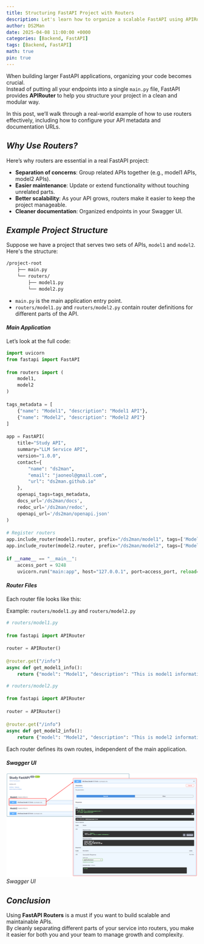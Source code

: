 ```yaml
---
title: Structuring FastAPI Project with Routers
description: Let's learn how to organize a scalable FastAPI using APIRouter.
author: DS2Man
date: 2025-04-08 11:00:00 +0000
categories: [Backend, FastAPI]
tags: [Backend, FastAPI]
math: true
pin: true
---
```


When building larger FastAPI applications, organizing your code becomes crucial.  
Instead of putting all your endpoints into a single `main.py` file, FastAPI provides **APIRouter** to help you structure your project in a clean and modular way.

In this post, we’ll walk through a real-world example of how to use routers effectively, including how to configure your API metadata and documentation URLs.

## *Why Use Routers?*

Here’s why routers are essential in a real FastAPI project:
- **Separation of concerns**: Group related APIs together (e.g., model1 APIs, model2 APIs).
- **Easier maintenance**: Update or extend functionality without touching unrelated parts.
- **Better scalability**: As your API grows, routers make it easier to keep the project manageable.
- **Cleaner documentation**: Organized endpoints in your Swagger UI.

## *Example Project Structure*

Suppose we have a project that serves two sets of APIs, `model1` and `model2`.  
Here's the structure:

```bash
/project-root
    ├── main.py
    └── routers/
        ├── model1.py
        └── model2.py
```

- `main.py` is the main application entry point.
- `routers/model1.py` and `routers/model2.py` contain router definitions for different parts of the API.

#### *Main Application*

Let’s look at the full code:

```python
import uvicorn
from fastapi import FastAPI

from routers import (
    model1,
    model2
)

tags_metadata = [
    {"name": "Model1", "description": "Model1 API"},
    {"name": "Model2", "description": "Model2 API"}
]

app = FastAPI(
    title="Study API",
    summary="LLM Service API",
    version="1.0.0",
    contact={
        "name": "ds2man",
        "email": "jaoneol@gmail.com",
        "url": "ds2man.github.io"
    },
    openapi_tags=tags_metadata,
    docs_url='/ds2man/docs',
    redoc_url='/ds2man/redoc',
    openapi_url='/ds2man/openapi.json'
)

# Register routers
app.include_router(model1.router, prefix="/ds2man/model1", tags=['Model1'])
app.include_router(model2.router, prefix="/ds2man/model2", tags=['Model2'])

if __name__ == "__main__":
    access_port = 9248
    uvicorn.run("main:app", host="127.0.0.1", port=access_port, reload=True)
```

#### *Router Files*

Each router file looks like this:

Example: `routers/model1.py` and `routers/model2.py`

```python
# routers/model1.py

from fastapi import APIRouter

router = APIRouter()

@router.get("/info")
async def get_model1_info():
    return {"model": "Model1", "description": "This is model1 information."}
```

```python
# routers/model2.py

from fastapi import APIRouter

router = APIRouter()

@router.get("/info")
async def get_model2_info():
    return {"model": "Model2", "description": "This is model2 information."}
```

Each router defines its own routes, independent of the main application.

#### *Swagger UI*

![Swagger UI](/assets/img/fastapi/2025-04-08-FastAPI2_1.png)
_Swagger UI_

## *Conclusion*

Using **FastAPI Routers** is a must if you want to build scalable and maintainable APIs.  
By cleanly separating different parts of your service into routers, you make it easier for both you and your team to manage growth and complexity.